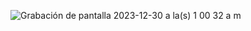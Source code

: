 ![Grabación de pantalla 2023-12-30 a la(s) 1 00 32 a m](https://github.com/luissanchezdev/gestion-usuarios-java-mysql/assets/50006980/1e08bb4a-7ee1-4351-97ca-35c7efc756cc)
